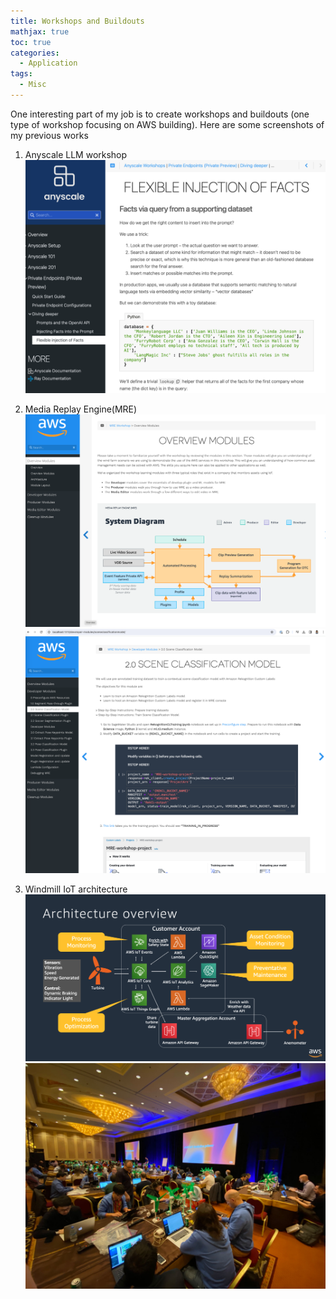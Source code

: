 ```yaml
---
title: Workshops and Buildouts 
mathjax: true
toc: true
categories:
  - Application
tags:
  - Misc
---
```


One interesting part of my job is to create workshops and buildouts (one type of workshop focusing on AWS building). Here are some screenshots of my previous works

1. Anyscale LLM workshop
![Alt text](/assets/images/2024/24-01-24-Buildouts_files/anyscale.png)

2. Media Replay Engine(MRE) 
![Alt text](/assets/images/2024/24-01-24-Buildouts_files/MRE_system.png)
![Alt text](/assets/images/2024/24-01-24-Buildouts_files/MRE_content.png)

3. Windmill IoT architecture
![Alt text](/assets/images/2024/24-01-24-Buildouts_files/windmill_architecture.png)
![Alt text](/assets/images/2024/24-01-24-Buildouts_files/windmill_reinvent.jpg)
